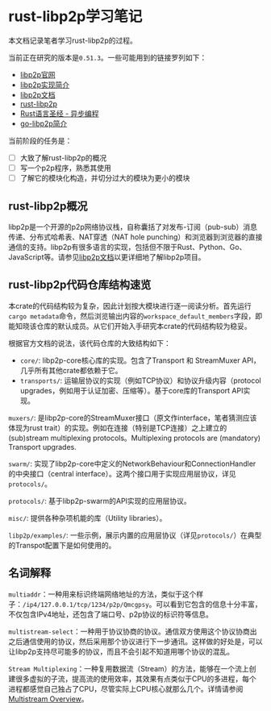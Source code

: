 # rust-libp2p学习笔记

本文档记录笔者学习rust-libp2p的过程。

当前正在研究的版本是`0.51.3`。一些可能用到的链接罗列如下：

- [libp2p官网](https://libp2p.io/)
- [libp2p实现简介](https://libp2p.io/implementations/)
- [libp2p文档](https://docs.libp2p.io/concepts/introduction/overview/)
- [rust-libp2p](https://docs.rs/libp2p/0.51.3/libp2p/index.html)
- [Rust语言圣经 - 异步编程](https://course.rs/advance/async/intro.html)
- [go-libp2p简介](https://cloud.tencent.com/developer/article/1988253)

当前阶段的任务是：

- [ ] 大致了解rust-libp2p的概况
- [ ] 写一个p2p程序，熟悉其使用
- [ ] 了解它的模块化构造，并切分过大的模块为更小的模块

## rust-libp2p概况

libp2p是一个开源的p2p网络协议栈，自称囊括了对发布-订阅（pub-sub）消息传递、分布式哈希表、NAT穿透（NAT hole punching）和浏览器到浏览器的直接通信的支持。libp2p有很多语言的实现，包括但不限于Rust、Python、Go、JavaScript等。请参见[libp2p文档](https://docs.libp2p.io/concepts/introduction/overview/)以更详细地了解libp2p项目。

## rust-libp2p代码仓库结构速览

本crate的代码结构较为复杂，因此计划按大模块进行逐一阅读分析。首先运行`cargo metadata`命令，然后浏览输出内容的`workspace_default_members`字段，即能知晓该仓库的默认成员。从它们开始入手研究本crate的代码结构较为稳妥。

根据官方文档的说法，该代码仓库的大致结构如下：

- `core/`: libp2p-core核心库的实现。包含了Transport 和 StreamMuxer API，几乎所有其他crate都依赖于它。
- `transports/`: 运输层协议的实现（例如TCP协议）和协议升级内容（protocol upgrades，例如用于认证加密、压缩等）。基于core库的Transport API实现。

`muxers/`: 是libp2p-core的StreamMuxer接口（原文作interface，笔者猜测应该体现为rust trait）的实现。例如在连接（特别是TCP连接）之上建立的 (sub)stream multiplexing protocols。Multiplexing protocols are (mandatory) Transport upgrades.

`swarm/`: 实现了libp2p-core中定义的NetworkBehaviour和ConnectionHandler的中央接口（central interface）。这两个接口用于实现应用层协议，详见`protocols/`。

`protocols/`: 基于libp2p-swarm的API实现的应用层协议。

`misc/`: 提供各种杂项机能的库（Utility libraries）。

`libp2p/examples/`: 一些示例，展示内置的应用层协议（详见`protocols/`）在典型的Transpot配置下是如何使用的。

## 名词解释

`multiaddr`：一种用来标识终端网络地址的方法，类似于这个样子：`/ip4/127.0.0.1/tcp/1234/p2p/Qmcgpsy`。可以看到它包含的信息十分丰富，不仅包含IPv4地址，还包含了端口号、p2p协议的标识符等信息。

`multistream-select`：一种用于协议协商的协议。通信双方使用这个协议协商出之后通信使用的协议，然后采用那个协议进行下一步通讯。这样做的好处是，可以让libp2p支持尽可能多的协议，而且不会引起不知道用哪个协议的混乱。

`Stream Multiplexing`：一种复用数据流（Stream）的方法，能够在一个流上创建很多虚拟的子流，提高流的使用效率，其效果有点类似于CPU的多进程，每个进程都感觉自己独占了CPU，尽管实际上CPU核心就那么几个。详情请参阅[Multistream Overview](https://docs.libp2p.io/concepts/multiplex/overview/)。